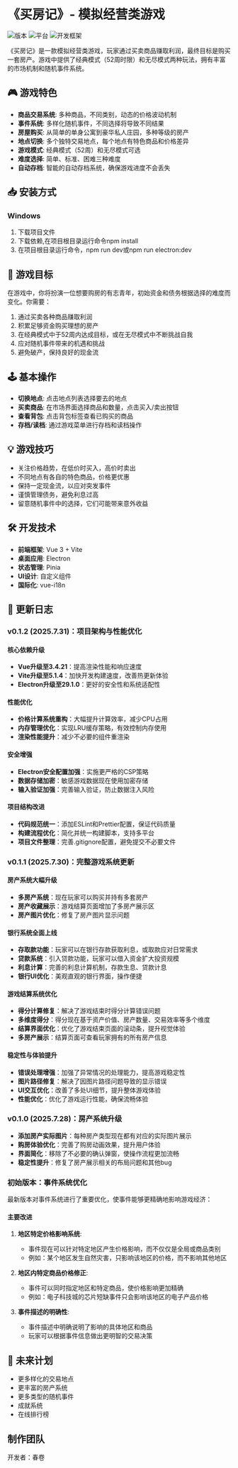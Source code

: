 # 《买房记》- 模拟经营类游戏

![版本](https://img.shields.io/badge/版本-0.1.1-blue)
![平台](https://img.shields.io/badge/平台-Windows-brightgreen)
![开发框架](https://img.shields.io/badge/框架-Vue_3_+_Electron-orange)

《买房记》是一款模拟经营类游戏，玩家通过买卖商品赚取利润，最终目标是购买一套房产。游戏中提供了经典模式（52周时限）和无尽模式两种玩法，拥有丰富的市场机制和随机事件系统。

## 🎮 游戏特色

- **商品交易系统**: 多种商品，不同类别，动态的价格波动机制
- **事件系统**: 多样化随机事件，不同选择将导致不同结果
- **房屋购买**: 从简单的单身公寓到豪华私人庄园，多种等级的房产
- **地点切换**: 多个独特交易地点，每个地点有特色商品和价格差异
- **游戏模式**: 经典模式（52周）和无尽模式可选
- **难度选择**: 简单、标准、困难三种难度
- **自动存档**: 智能的自动存档系统，确保游戏进度不会丢失

## 📥 安装方式

### Windows
1. 下载项目文件
2. 下载依赖,在项目根目录运行命令npm install
3. 在项目根目录运行命令，npm run dev或npm run electron:dev

## 🎯 游戏目标

在游戏中，你将扮演一位想要购房的有志青年，初始资金和债务根据选择的难度而变化。你需要：

1. 通过买卖各种商品赚取利润
2. 积累足够资金购买理想的房产
3. 在经典模式中于52周内达成目标，或在无尽模式中不断挑战自我
4. 应对随机事件带来的机遇和挑战
5. 避免破产，保持良好的现金流

## 🕹️ 基本操作

- **切换地点**: 点击地点列表选择要去的地点
- **买卖商品**: 在市场界面选择商品和数量，点击买入/卖出按钮
- **查看背包**: 点击背包标签查看已购买的商品
- **存档/读档**: 通过游戏菜单进行存档和读档操作

## 💡 游戏技巧

- 关注价格趋势，在低价时买入，高价时卖出
- 不同地点有各自的特色商品，价格更优惠
- 保持一定现金流，以应对突发事件
- 谨慎管理债务，避免利息过高
- 留意随机事件中的选择，它们可能带来意外收益

## 🛠️ 开发技术

- **前端框架**: Vue 3 + Vite
- **桌面应用**: Electron
- **状态管理**: Pinia
- **UI设计**: 自定义组件
- **国际化**: vue-i18n

## 📝 更新日志

### v0.1.2 (2025.7.31)：项目架构与性能优化

#### 核心依赖升级
- **Vue升级至3.4.21**：提高渲染性能和响应速度
- **Vite升级至5.1.4**：加快开发构建速度，改善热更新体验
- **Electron升级至29.1.0**：更好的安全性和系统适配性

#### 性能优化
- **价格计算系统重构**：大幅提升计算效率，减少CPU占用
- **内存管理优化**：实现LRU缓存策略，有效控制内存使用
- **渲染性能提升**：减少不必要的组件重渲染

#### 安全增强
- **Electron安全配置加强**：实施更严格的CSP策略
- **数据存储加密**：敏感游戏数据现在使用加密存储
- **输入验证加强**：完善输入验证，防止数据注入风险

#### 项目结构改进
- **代码规范统一**：添加ESLint和Prettier配置，保证代码质量
- **构建流程优化**：简化并统一构建脚本，支持多平台
- **项目文件整理**：完善.gitignore配置，避免提交不必要文件

### v0.1.1 (2025.7.30)：完整游戏系统更新

#### 房产系统大幅升级
- **多房产系统**：现在玩家可以购买并持有多套房产
- **房产收藏展示**：游戏结算页面增加了多房产展示区
- **房产图片优化**：修复了房产图片显示问题

#### 银行系统全面上线
- **存取款功能**：玩家可以在银行存款获取利息，或取款应对日常需求
- **贷款系统**：引入贷款功能，玩家可以借入资金扩大投资规模
- **利息计算**：完善的利息计算机制，存款生息、贷款计息
- **银行UI优化**：美观直观的银行界面，操作便捷

#### 游戏结算系统优化
- **得分计算修复**：解决了游戏结束时得分计算错误问题
- **多维度得分**：得分现在基于资产价值、房产数量、交易效率等多个维度
- **结算界面优化**：优化了游戏结束页面的滚动条，提升视觉体验
- **多房产展示**：结算页面可查看玩家拥有的所有房产信息

#### 稳定性与体验提升
- **错误处理增强**：加强了异常情况的处理能力，提高游戏稳定性
- **图片路径修复**：解决了因图片路径问题导致的显示错误
- **UI交互优化**：改善了多处UI细节，提升整体游戏体验
- **性能优化**：优化了游戏运行性能，确保流畅体验

### v0.1.0 (2025.7.28)：房产系统升级

- **添加房产实际图片**：每种房产类型现在都有对应的实际图片展示
- **购房体验优化**：完善了购房动画效果，提升用户体验
- **界面简化**：移除了不必要的确认弹窗，使操作流程更加流畅
- **稳定性提升**：修复了房产展示相关的布局问题和其他bug

### 初始版本：事件系统优化

最新版本对事件系统进行了重要优化，使事件能够更精确地影响游戏经济：

#### 主要改进

1. **地区特定价格影响系统**:
   - 事件现在可以针对特定地区产生价格影响，而不仅仅是全局或商品类别
   - 例如：某个地区发生自然灾害，只影响该地区的价格，而不影响其他地区

2. **地区内特定商品价格修正**:
   - 事件可以同时指定地区和特定商品，使价格影响更加精确
   - 例如：电子科技城的芯片短缺事件只会影响该地区的电子产品价格

3. **事件描述的明确性**:
   - 事件描述中明确说明了影响的具体地区和商品
   - 玩家可以根据事件信息做出更明智的交易决策

## 🔮 未来计划

- 更多样化的交易地点
- 更丰富的房产系统
- 更多类型的随机事件
- 成就系统
- 在线排行榜

## 制作团队

开发者：春卷
